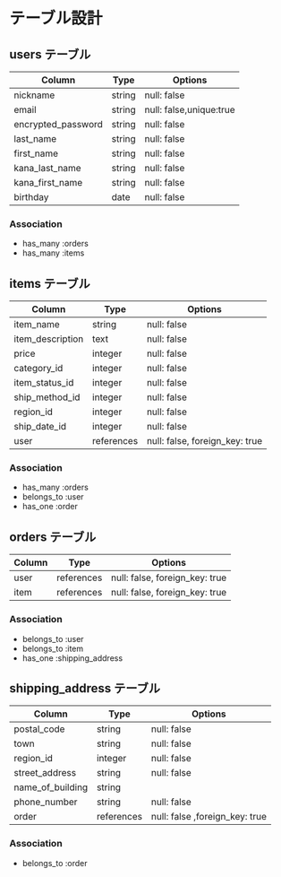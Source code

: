 # テーブル設計

## users テーブル

| Column             | Type    | Options                 |
| ------------------ | ------- | ----------------------- |
| nickname           | string  | null: false             |
| email              | string  | null: false,unique:true |
| encrypted_password | string  | null: false             |
| last_name          | string  | null: false             |
| first_name         | string  | null: false             |
| kana_last_name     | string  | null: false             |
| kana_first_name    | string  | null: false             |
| birthday           | date    | null: false             |


### Association
- has_many :orders
- has_many :items


## items テーブル

| Column           | Type       | Options                        |
| ---------------- | ---------- | ------------------------------ |
| item_name        | string     | null: false                    |
| item_description | text       | null: false                    |
| price            | integer    | null: false                    |
| category_id      | integer    | null: false                    |
| item_status_id   | integer    | null: false                    |
| ship_method_id   | integer    | null: false                    |
| region_id        | integer    | null: false                    |
| ship_date_id     | integer    | null: false                    |
| user             | references | null: false, foreign_key: true |

### Association
- has_many :orders
- belongs_to :user
- has_one :order


## orders テーブル
| Column           | Type       | Options                        |
| ---------------- | ---------- | ------------------------------ |
| user             | references | null: false, foreign_key: true |
| item             | references | null: false, foreign_key: true |

### Association
- belongs_to :user
- belongs_to :item
- has_one :shipping_address


## shipping_address テーブル

| Column           | Type       | Options                        |
| ---------------- | ---------- | ------------------------------ |
| postal_code      | string     | null: false                    |
| town             | string     | null: false                    |
| region_id        | integer    | null: false                    |
| street_address   | string     | null: false                    |
| name_of_building | string     |                                |
| phone_number     | string     | null: false                    |
| order            | references | null: false ,foreign_key: true |

### Association
- belongs_to :order
